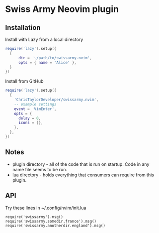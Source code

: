 # Swiss Army Neovim plugin

## Installation

Install with Lazy from a local directory

```lua
require('lazy').setup({
  {
      dir = '~/path/to/swissarmy.nvim',
      opts = { name = 'Alice' },
  }
})
```

Install from GitHub

```lua
require('lazy').setup({
  {
    'ChrisTaylorDeveloper/swissarmy.nvim',
    -- example settings
    event = 'VimEnter',
    opts = {
      delay = 0,
      icons = {},
    },
  },
})
```

## Notes

* plugin directory - all of the code that is run on startup. Code in any name file seems to be run.
* lua directory - holds everything that consumers can require from this plugin.

## API

Try these lines in ~/.config/nvim/init.lua

```shell
require('swissarmy').msg()
require('swissarmy.somedir.france').msg()
require('swissarmy.anotherdir.england').msg()
```